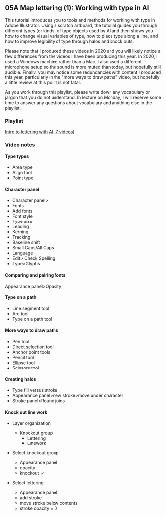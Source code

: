 ## 05A Map lettering (1): Working with type in AI  

This tutorial introduces you to tools and methods for working with type in Adobe Illustrator. Using a scratch artboard, the tutorial guides you through different types (or kinds) of type objects used by AI and then shows you how to change visual variables of type, how to place type along a line, and how to improve legibility of type through halos and knock outs.  

Please note that I produced these videos in 2020 and you will likely notice a few differences from the videos I have been producing this year. In 2020, I used a Windows machine rather than a Mac. I also used a different microphone setup so the sound is more muted than today, but hopefully still audible. Finally, you may notice some redundancies with content I produced this year, particularly in the "more ways to draw paths" video, but hopefully a little review at this point is not fatal.  

As you work through this playlist, please write down any vocabulary or jargon that you do not understand. In lecture on Monday, I will reserve some time to answer any questions about vocabulary and anything else in the playlist.  

### Playlist  

[Intro to lettering with AI (7 videos)](https://youtube.com/playlist?list=PLdXGsLVpvp2r-Z4R2Oa1wMpGX9zdt39wE)


### Video notes  

#### Type types  

- Area type  
- Align tool  
- Point type  

#### Character panel  

- Character panel>  
- Fonts  
- Add fonts  
- Font style  
- Type size  
- Leading  
- Kerning  
- Tracking  
- Baseline shift  
- Small Caps/All Caps  
- Language  
- Edit> Check Spelling  
- Type>Glyphs  

#### Comparing and pairing fonts  

Appearance panel>Opacity  

#### Type on a path  

- Line segment tool  
- Arc tool  
- Type on a path tool  

#### More ways to draw paths  

- Pen tool   
- Direct selection tool  
- Anchor point tools  
- Pencil tool  
- Ellipse tool  
- Scissors tool  

#### Creating halos  

- Type fill versus stroke  
- Appearance panel>new stroke>move under character  
- Stroke panel>Round joins  

#### Knock out line work  

- Layer organization  
    - Knockout group  
        - Lettering  
        - Linework  

- Select knockout group  
    - Appearance panel  
    - opacity  
    - knockout ✓  

- Select lettering  
    - Appearance panel  
    - add stroke  
    - move stroke below contents  
    - stroke opacity = 0
